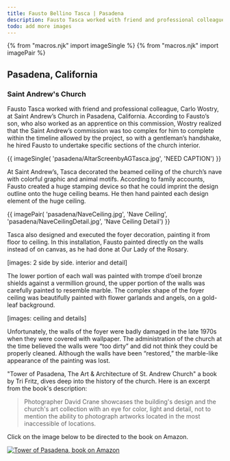 ```yaml
---
title: Fausto Bellino Tasca | Pasadena
description: Fausto Tasca worked with friend and professional colleague, Carlo Wostry, at Saint Andrew’s Church in Pasadena, California.
todo: add more images
---
```

{% from "macros.njk" import imageSingle %}
{% from "macros.njk" import imagePair %}

## Pasadena, California

### Saint Andrew's Church

Fausto Tasca worked with friend and professional colleague, Carlo Wostry, at Saint Andrew’s Church in Pasadena, California. According to Fausto’s son, who also worked as an apprentice on this commission, Wostry realized that the Saint Andrew’s commission was too complex for him to complete within the timeline allowed by the project, so with a gentleman’s handshake, he hired Fausto to undertake specific sections of the church interior.

{{ imageSingle(
'pasadena/AltarScreenbyAGTasca.jpg',
'NEED CAPTION')
}}

At Saint Andrew’s, Tasca decorated the beamed ceiling of the church’s nave with colorful graphic and animal motifs. According to family accounts, Fausto created a huge stamping device so that he could imprint the design outline onto the huge ceiling beams. He then hand painted each design element of the huge ceiling.


{{ imagePair(
'pasadena/NaveCeiling.jpg',
'Nave Ceiling',
'pasadena/NaveCeilingDetail.jpg',
'Nave Ceiling Detail')
}}

Tasca also designed and executed the foyer decoration, painting it from floor to ceiling. In this installation, Fausto painted directly on the walls instead of on canvas, as he had done at Our Lady of the Rosary.

[images: 2 side by side. interior and detail]

The lower portion of each wall was painted with trompe d’oeil bronze shields against a vermillion ground, the upper portion of the walls was carefully painted to resemble marble. The complex shape of the foyer ceiling was beautifully painted with flower garlands and angels, on a gold-leaf background.

[images: ceiling and details]

Unfortunately, the walls of the foyer were badly damaged in the late 1970s when they were covered with wallpaper. The administration of the church at the time believed the walls were “too dirty” and did not think they could be properly cleaned. Although the walls have been “restored,” the marble-like appearance of the painting was lost.

"Tower of Pasadena, The Art & Architecture of St. Andrew Church" a book by Tri Fritz, dives deep into the history of the church. Here is an excerpt from the book's description:

<blockquote><p>Photographer David Crane showcases the building's design and the church's art collection with an eye for color, light and detail, not to mention the ability to photograph artworks located in the most inaccessible of locations.</p></blockquote>

Click on the image below to be directed to the book on Amazon.

<div class="image-single">
  <a href="https://www.amazon.com/Tower-Pasadena-Architecture-Andrew-Church/dp/0983459444" target="_blank"><img src="../images/pasadena/tower-of-pasadena-book.jpg" alt="Tower of Pasadena, book on Amazon"></a>
</div>
